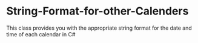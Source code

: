 # String-Format-for-other-Calenders
This class provides you with the appropriate string format for the date and time of each calendar in C#

